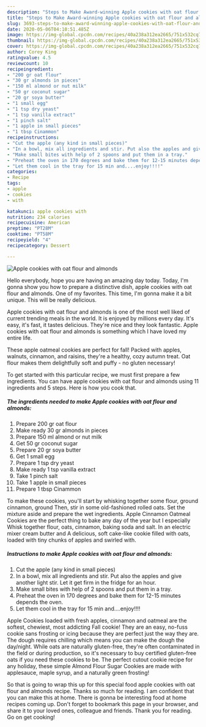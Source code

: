 ```yaml
---
description: "Steps to Make Award-winning Apple cookies with oat flour and almonds"
title: "Steps to Make Award-winning Apple cookies with oat flour and almonds"
slug: 3693-steps-to-make-award-winning-apple-cookies-with-oat-flour-and-almonds
date: 2020-05-06T04:10:51.485Z
image: https://img-global.cpcdn.com/recipes/40a238a312ea2665/751x532cq70/apple-cookies-with-oat-flour-and-almonds-recipe-main-photo.jpg
thumbnail: https://img-global.cpcdn.com/recipes/40a238a312ea2665/751x532cq70/apple-cookies-with-oat-flour-and-almonds-recipe-main-photo.jpg
cover: https://img-global.cpcdn.com/recipes/40a238a312ea2665/751x532cq70/apple-cookies-with-oat-flour-and-almonds-recipe-main-photo.jpg
author: Corey King
ratingvalue: 4.5
reviewcount: 10
recipeingredient:
- "200 gr oat flour"
- "30 gr almonds in pieces"
- "150 ml almond or nut milk"
- "50 gr coconut sugar"
- "20 gr soya butter"
- "1 small egg"
- "1 tsp dry yeast"
- "1 tsp vanilla extract"
- "1 pinch salt"
- "1 apple in small pieces"
- "1 tbsp Cinammon"
recipeinstructions:
- "Cut the apple (any kind in small pieces)"
- "In a bowl, mix all ingredients and stir. Put also the apples and give another light stir. Let it get firm in the fridge for an hour."
- "Make small bites with help of 2 spoons and put them in a tray."
- "Preheat the oven in 170 degrees and bake them for 12-15 minutes depends the oven."
- "Let them cool in the tray for 15 min and....enjoy!!!!"
categories:
- Recipe
tags:
- apple
- cookies
- with

katakunci: apple cookies with 
nutrition: 234 calories
recipecuisine: American
preptime: "PT28M"
cooktime: "PT58M"
recipeyield: "4"
recipecategory: Dessert

---
```



![Apple cookies with oat flour and almonds](https://img-global.cpcdn.com/recipes/40a238a312ea2665/751x532cq70/apple-cookies-with-oat-flour-and-almonds-recipe-main-photo.jpg)

Hello everybody, hope you are having an amazing day today. Today, I'm gonna show you how to prepare a distinctive dish, apple cookies with oat flour and almonds. One of my favorites. This time, I'm gonna make it a bit unique. This will be really delicious.

Apple cookies with oat flour and almonds is one of the most well liked of current trending meals in the world. It is enjoyed by millions every day. It's easy, it's fast, it tastes delicious. They're nice and they look fantastic. Apple cookies with oat flour and almonds is something which I have loved my entire life.

These apple oatmeal cookies are perfect for fall! Packed with apples, walnuts, cinnamon, and raisins, they&#39;re a healthy, cozy autumn treat. Oat flour makes them delightfully soft and puffy - no gluten necessary!


To get started with this particular recipe, we must first prepare a few ingredients. You can have apple cookies with oat flour and almonds using 11 ingredients and 5 steps. Here is how you cook that.

<!--inarticleads1-->

##### The ingredients needed to make Apple cookies with oat flour and almonds:

1. Prepare 200 gr oat flour
1. Make ready 30 gr almonds in pieces
1. Prepare 150 ml almond or nut milk
1. Get 50 gr coconut sugar
1. Prepare 20 gr soya butter
1. Get 1 small egg
1. Prepare 1 tsp dry yeast
1. Make ready 1 tsp vanilla extract
1. Take 1 pinch salt
1. Take 1 apple in small pieces
1. Prepare 1 tbsp Cinammon


To make these cookies, you&#39;ll start by whisking together some flour, ground cinnamon, ground Then, stir in some old-fashioned rolled oats. Set the mixture aside and prepare the wet ingredients. Apple Cinnamon Oatmeal Cookies are the perfect thing to bake any day of the year but I especially Whisk together flour, oats, cinnamon, baking soda and salt. In an electric mixer cream butter and A delicious, soft cake-like cookie filled with oats, loaded with tiny chunks of apples and swirled with. 

<!--inarticleads2-->

##### Instructions to make Apple cookies with oat flour and almonds:

1. Cut the apple (any kind in small pieces)
1. In a bowl, mix all ingredients and stir. Put also the apples and give another light stir. Let it get firm in the fridge for an hour.
1. Make small bites with help of 2 spoons and put them in a tray.
1. Preheat the oven in 170 degrees and bake them for 12-15 minutes depends the oven.
1. Let them cool in the tray for 15 min and....enjoy!!!!


Apple Cookies loaded with fresh apples, cinnamon and oatmeal are the softest, chewiest, most addicting Fall cookie! They are an easy, no-fuss cookie sans frosting or icing because they are perfect just the way they are. The dough requires chilling which means you can make the dough the day/night. While oats are naturally gluten-free, they&#39;re often contaminated in the field or during production, so it&#39;s necessary to buy certified gluten-free oats if you need these cookies to be. The perfect cutout cookie recipe for any holiday, these simple Almond Flour Sugar Cookies are made with applesauce, maple syrup, and a naturally green frosting! 

So that is going to wrap this up for this special food apple cookies with oat flour and almonds recipe. Thanks so much for reading. I am confident that you can make this at home. There is gonna be interesting food at home recipes coming up. Don't forget to bookmark this page in your browser, and share it to your loved ones, colleague and friends. Thank you for reading. Go on get cooking!
